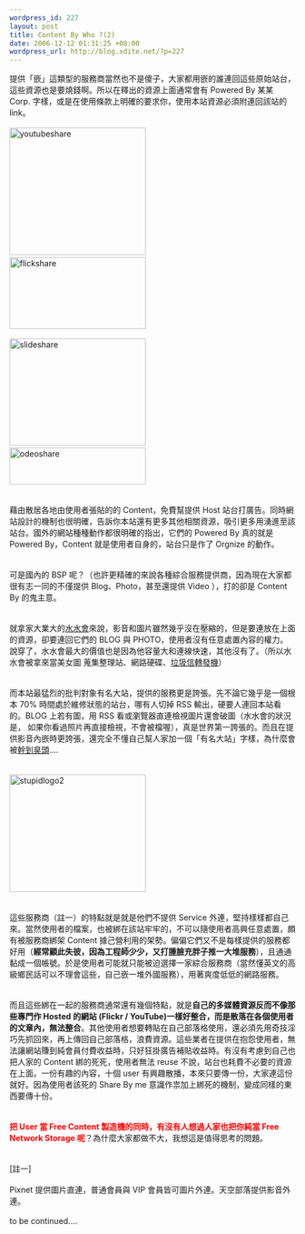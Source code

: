 ```yaml
--- 
wordpress_id: 227
layout: post
title: Content By Who ?(2)
date: 2006-12-12 01:31:25 +08:00
wordpress_url: http://blog.xdite.net/?p=227
---
```

提供「嵌」這類型的服務商當然也不是傻子，大家都用嵌的誰連回這些原始站台，這些資源也是要燒錢啊。所以在釋出的資源上面通常會有 Powered By 某某 Corp. 字樣，或是在使用條款上明確的要求你，使用本站資源必須附連回該站的 link。<br /><br /><a title="Photo Sharing" href="http://www.flickr.com/photos/14765209@N00/319647550/"><img width="240" height="224" alt="youtubeshare" src="http://static.flickr.com/125/319647550_4b245d535d_m.jpg" /></a> 　　　<a title="Photo Sharing" href="http://www.flickr.com/photos/14765209@N00/319647534/"><img width="240" height="126" alt="flickshare" src="http://static.flickr.com/141/319647534_965b9eb128_m.jpg" /></a><br /><br /><a title="Photo Sharing" href="http://www.flickr.com/photos/14765209@N00/319647611/"><img width="240" height="188" alt="slideshare" src="http://static.flickr.com/131/319647611_870feb8fc2_m.jpg" /></a> 　　　<a title="Photo Sharing" href="http://www.flickr.com/photos/14765209@N00/319647583/"><img width="240" height="65" alt="odeoshare" src="http://static.flickr.com/134/319647583_f4c10f8cc7_m.jpg" /></a><br /><br /><br />藉由散居各地由使用者張貼的的 Content，免費幫提供 Host 站台打廣告。同時網站設計的機制也很明確，告訴你本站還有更多其他相關資源，吸引更多用湧進至該站台。國外的網站種種動作都很明確的指出，它們的 Powered By 真的就是 Powered By，Content 就是使用者自身的，站台只是作了 Orgnize 的動作。<br /><br /><br />可是國內的 BSP 呢？（也許更精確的來說各種綜合服務提供商，因為現在大家都很有志一同的不僅提供 Blog、Photo，甚至還提供 Video ），打的卻是 Content By 的鬼主意。<br /><br /><br />就拿家大業大的<a href="http://blog.xuite.net">水水會</a>來說，影音和圖片雖然幾乎沒在壓縮的，但是要連放在上面的資源，卻要連回它們的 BLOG 與 PHOTO，使用者沒有任意處置內容的權力。說穿了，水水會最大的價值也是因為他容量大和連線快速，其他沒有了。（所以水水會被拿來當美女圖 蒐集整理站、網路硬碟、<a href="http://tw-spammail.blogspot.com/2006/11/xuite-spam-mailer.html">垃圾信轉發機</a>）<br /><br /><br />而本站最猛烈的批判對象有名大站，提供的服務更是誇張。先不論它幾乎是一個根本 70% 時間處於維修狀態的站台，哪有人切掉 RSS 輸出，硬要人連回本站看的。BLOG 上若有圖，用 RSS 看或瀏覽器直連檢視圖片還會破圖（水水會的狀況是， 如果你看過照片再直接檢視，不會被檔喔），真是世界第一誇張的。而且在提供影音內嵌時更誇張，還完全不懂自己幫人家加一個「有名大站」字樣，為什麼會被<a href="http://blog.xdite.net/?p=159">幹到臭頭</a>....<br /><br /><br /><a title="Photo Sharing" href="http://www.flickr.com/photos/14765209@N00/262562943/"><img width="240" height="207" alt="stupidlogo2" src="http://static.flickr.com/84/262562943_c718dfdad5_m.jpg" /></a><br /><br /><br />這些服務商（註一）的特點就是就是他們不提供 Service 外連，堅持樣樣都自己來。當然使用者的檔案，也被綁在該站牢牢的，不可以隨使用者高興任意處置，頗有被服務商綁架 Content 據己營利用的架勢。偏偏它們又不是每樣提供的服務都好用（<strong>經常顧此失彼，因為工程師少少，又打腫臉充胖子推一大堆服務</strong>），且通通黏成一個帳號。於是使用者可能就只能被迫選擇一家綜合服務商（當然懂英文的高級鄉民話可以不理會這些，自己嵌一堆外國服務），用著爽度低低的網路服務。<br /><br /><br />而且這些綁在一起的服務商通常還有幾個特點，就是<strong>自己的多媒體資源反而不像那些專門作 Hosted 的網站 (Flickr / YouTube)一樣好整合，而是散落在各個使用者的文章內，無法整合</strong>。其他使用者想要轉貼在自己部落格使用，還必須先用奇技淫巧先抓回來，再上傳回自己部落格，浪費資源。這些業者在提供在抱怨使用者，無法讓網站賺到純會員付費收益時，只好狂掛廣告補貼收益時。有沒有考慮到自己也把人家的 Content 綁的死死，使用者無法 reuse 不說，站台也耗費不必要的資源在上面。一份有趣的內容，十個 user 有興趣散播，本來只要傳一份，大家連這份就好。因為使用者該死的 Share By me 意識作祟加上綁死的機制，變成同樣的東西要傳十份。<br /><br /><br /><font color="#ff0000"><strong>把 User 當 Free Content 製造機的同時，有沒有人想過人家也把你純當 Free Network Storage 呢</strong></font>？為什麼大家都做不大，我想這是值得思考的問題。<br /><br /><br />[註一]<br /><br />Pixnet 提供圖片直連，普通會員與 VIP 會員皆可圖片外連。天空部落提供影音外連。<br /><br />to be continued....
